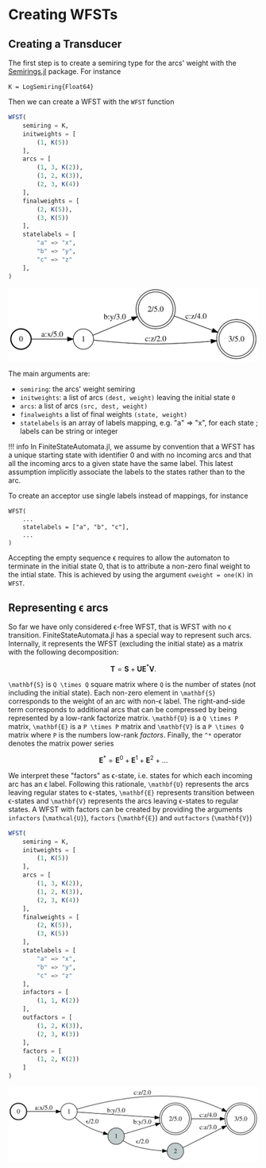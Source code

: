 # Creating WFSTs

## Creating a Transducer

The first step is to create a semiring type for the arcs' weight with
the [Semirings.jl](https://gitlab.lisn.upsaclay.fr/fast/semirings.jl)
package. For instance
```
K = LogSemiring{Float64}
```

Then we can create a WFST with the `WFST` function
```julia
WFST(
    semiring = K,
    initweights = [
        (1, K(5))
    ],
    arcs = [
        (1, 3, K(2)),
        (1, 2, K(3)),
        (2, 3, K(4))
    ],
    finalweights = [
        (2, K(5)),
        (3, K(5))
    ],
    statelabels = [
        "a" => "x",
        "b" => "y",
        "c" => "z"
    ],
)
```

![](./create_transducer_example.svg)


The main arguments are:
- `semiring`: the arcs' weight semiring
- `initweights`: a list of arcs `(dest, weight)` leaving the initial state `0`
- `arcs`: a list of arcs `(src, dest, weight)`
- `finalweights` a list of final weights `(state, weight)`
- `statelabels` is an array of labels mapping, e.g. "a" => "x", for
  each state ; labels can be string or integer

!!! info
    In FiniteStateAutomata.jl, we assume by convention that a WFST has
    a unique starting state with identifier 0 and with no incoming arcs
    and that all the incoming arcs to a given state have the same
    label. This latest assumption implicitly associate the labels to
    the states rather than to the arc.

To create an acceptor use single labels instead of mappings, for
instance
```
WFST(
    ...
    statelabels = ["a", "b", "c"],
    ...
)
```

Accepting the empty sequence ϵ requires to allow the automaton to
terminate in the initial state 0, that is to attribute a non-zero final
weight to the intial state. This is achieved by using the argument
`ϵweight = one(K)` in `WFST`.

## Representing ϵ arcs
So far we have only considered ϵ-free WFST, that is WFST with no ϵ
transition. FiniteStateAutomata.jl has a special way to represent such
arcs. Internally, it represents the WFST (excluding the initial state)
as a matrix with the following decomposition:
```math
\mathbf{T} = \mathbf{S} + \mathbf{U}\mathbf{E}^*\mathbf{V}.
```
``\mathbf{S}`` is ``Q \times Q`` square matrix where ``Q`` is the
number of states (not including the initial state). Each non-zero
element in ``\mathbf{S}`` corresponds to the weight of an arc with
non-ϵ label. The right-and-side term corresponds to additional arcs
that can be compressed by being represented by a low-rank factorize
matrix. ``\mathbf{U}`` is a ``Q \times P`` matrix, ``\mathbf{E}`` is
a ``P \times P`` matrix and ``\mathbf{V}`` is a ``P \times Q`` matrix
where ``P`` is the numbers low-rank *factors*. Finally, the ``^*``
operator denotes the matrix power series
```math
\mathbf{E}^* = \mathbf{E}^0 + \mathbf{E}^1 + \mathbf{E}^2 + \dots
```
We interpret these "factors" as ϵ-state, i.e. states for which each
incoming arc has an ϵ label. Following this rationale, ``\mathbf{U}``
represents the arcs leaving regular states to ϵ-states, ``\mathbf{E}``
represents transition between ϵ-states and ``\mathbf{V}`` represents
the arcs leaving ϵ-states to regular states. A WFST with factors
can be created by providing the arguments `infactors` (``\mathcal{U}``),
`factors` (``\mathbf{E}``) and `outfactors` (``\mathbf{V}``)
```julia
WFST(
    semiring = K,
    initweights = [
        (1, K(5))
    ],
    arcs = [
        (1, 3, K(2)),
        (1, 2, K(3)),
        (2, 3, K(4))
    ],
    finalweights = [
        (2, K(5)),
        (3, K(5))
    ],
    statelabels = [
        "a" => "x",
        "b" => "y",
        "c" => "z"
    ],
    infactors = [
        (1, 1, K(2))
    ],
    outfactors = [
        (1, 2, K(3)),
        (2, 3, K(3))
    ],
    factors = [
        (1, 2, K(2))
    ]
)
```

![](./create_transducer_epsilon.svg)

